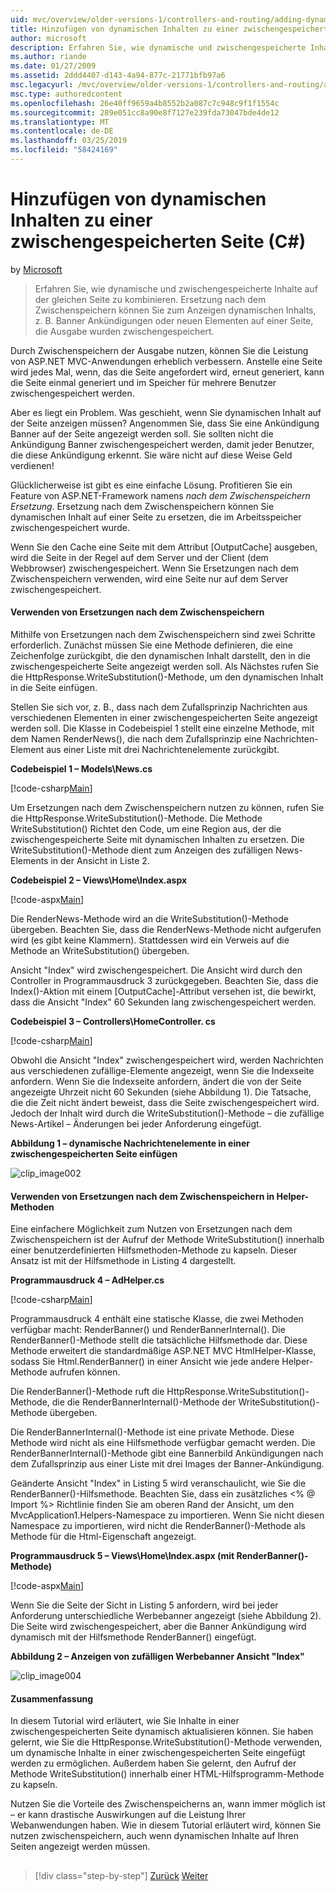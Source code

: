 ```yaml
---
uid: mvc/overview/older-versions-1/controllers-and-routing/adding-dynamic-content-to-a-cached-page-cs
title: Hinzufügen von dynamischen Inhalten zu einer zwischengespeicherten Seite (C#) | Microsoft-Dokumentation
author: microsoft
description: Erfahren Sie, wie dynamische und zwischengespeicherte Inhalte auf der gleichen Seite zu kombinieren. Ersetzung nach dem Zwischenspeichern können Sie dynamischen Inhalt, z. B. Banner Ankündigungen o anzuzeigen...
ms.author: riande
ms.date: 01/27/2009
ms.assetid: 2ddd4407-d143-4a94-877c-21771bfb97a6
msc.legacyurl: /mvc/overview/older-versions-1/controllers-and-routing/adding-dynamic-content-to-a-cached-page-cs
msc.type: authoredcontent
ms.openlocfilehash: 26e40ff9659a4b8552b2a087c7c948c9f1f1554c
ms.sourcegitcommit: 289e051cc8a90e8f7127e239fda73047bde4de12
ms.translationtype: MT
ms.contentlocale: de-DE
ms.lasthandoff: 03/25/2019
ms.locfileid: "58424169"
---
```

<a name="adding-dynamic-content-to-a-cached-page-c"></a>Hinzufügen von dynamischen Inhalten zu einer zwischengespeicherten Seite (C#)
====================
by [Microsoft](https://github.com/microsoft)

> Erfahren Sie, wie dynamische und zwischengespeicherte Inhalte auf der gleichen Seite zu kombinieren. Ersetzung nach dem Zwischenspeichern können Sie zum Anzeigen dynamischen Inhalts, z. B. Banner Ankündigungen oder neuen Elementen auf einer Seite, die Ausgabe wurden zwischengespeichert.


Durch Zwischenspeichern der Ausgabe nutzen, können Sie die Leistung von ASP.NET MVC-Anwendungen erheblich verbessern. Anstelle eine Seite wird jedes Mal, wenn, das die Seite angefordert wird, erneut generiert, kann die Seite einmal generiert und im Speicher für mehrere Benutzer zwischengespeichert werden.

Aber es liegt ein Problem. Was geschieht, wenn Sie dynamischen Inhalt auf der Seite anzeigen müssen? Angenommen Sie, dass Sie eine Ankündigung Banner auf der Seite angezeigt werden soll. Sie sollten nicht die Ankündigung Banner zwischengespeichert werden, damit jeder Benutzer, die diese Ankündigung erkennt. Sie wäre nicht auf diese Weise Geld verdienen!

Glücklicherweise ist gibt es eine einfache Lösung. Profitieren Sie ein Feature von ASP.NET-Framework namens *nach dem Zwischenspeichern Ersetzung*. Ersetzung nach dem Zwischenspeichern können Sie dynamischen Inhalt auf einer Seite zu ersetzen, die im Arbeitsspeicher zwischengespeichert wurde.


Wenn Sie den Cache eine Seite mit dem Attribut [OutputCache] ausgeben, wird die Seite in der Regel auf dem Server und der Client (dem Webbrowser) zwischengespeichert. Wenn Sie Ersetzungen nach dem Zwischenspeichern verwenden, wird eine Seite nur auf dem Server zwischengespeichert.


#### <a name="using-post-cache-substitution"></a>Verwenden von Ersetzungen nach dem Zwischenspeichern

Mithilfe von Ersetzungen nach dem Zwischenspeichern sind zwei Schritte erforderlich. Zunächst müssen Sie eine Methode definieren, die eine Zeichenfolge zurückgibt, die den dynamischen Inhalt darstellt, den in die zwischengespeicherte Seite angezeigt werden soll. Als Nächstes rufen Sie die HttpResponse.WriteSubstitution()-Methode, um den dynamischen Inhalt in die Seite einfügen.

Stellen Sie sich vor, z. B., dass nach dem Zufallsprinzip Nachrichten aus verschiedenen Elementen in einer zwischengespeicherten Seite angezeigt werden soll. Die Klasse in Codebeispiel 1 stellt eine einzelne Methode, mit dem Namen RenderNews(), die nach dem Zufallsprinzip eine Nachrichten-Element aus einer Liste mit drei Nachrichtenelemente zurückgibt.

**Codebeispiel 1 – Models\News.cs**

[!code-csharp[Main](adding-dynamic-content-to-a-cached-page-cs/samples/sample1.cs)]

Um Ersetzungen nach dem Zwischenspeichern nutzen zu können, rufen Sie die HttpResponse.WriteSubstitution()-Methode. Die Methode WriteSubstitution() Richtet den Code, um eine Region aus, der die zwischengespeicherte Seite mit dynamischen Inhalten zu ersetzen. Die WriteSubstitution()-Methode dient zum Anzeigen des zufälligen News-Elements in der Ansicht in Liste 2.

**Codebeispiel 2 – Views\Home\Index.aspx**

[!code-aspx[Main](adding-dynamic-content-to-a-cached-page-cs/samples/sample2.aspx)]

Die RenderNews-Methode wird an die WriteSubstitution()-Methode übergeben. Beachten Sie, dass die RenderNews-Methode nicht aufgerufen wird (es gibt keine Klammern). Stattdessen wird ein Verweis auf die Methode an WriteSubstitution() übergeben.

Ansicht "Index" wird zwischengespeichert. Die Ansicht wird durch den Controller in Programmausdruck 3 zurückgegeben. Beachten Sie, dass die Index()-Aktion mit einem [OutputCache]-Attribut versehen ist, die bewirkt, dass die Ansicht "Index" 60 Sekunden lang zwischengespeichert werden.

**Codebeispiel 3 – Controllers\HomeController. cs**

[!code-csharp[Main](adding-dynamic-content-to-a-cached-page-cs/samples/sample3.cs)]

Obwohl die Ansicht "Index" zwischengespeichert wird, werden Nachrichten aus verschiedenen zufällige-Elemente angezeigt, wenn Sie die Indexseite anfordern. Wenn Sie die Indexseite anfordern, ändert die von der Seite angezeigte Uhrzeit nicht 60 Sekunden (siehe Abbildung 1). Die Tatsache, die die Zeit nicht ändert beweist, dass die Seite zwischengespeichert wird. Jedoch der Inhalt wird durch die WriteSubstitution()-Methode – die zufällige News-Artikel – Änderungen bei jeder Anforderung eingefügt.

**Abbildung 1 – dynamische Nachrichtenelemente in einer zwischengespeicherten Seite einfügen**

![clip_image002](adding-dynamic-content-to-a-cached-page-cs/_static/image1.jpg)

#### <a name="using-post-cache-substitution-in-helper-methods"></a>Verwenden von Ersetzungen nach dem Zwischenspeichern in Helper-Methoden

Eine einfachere Möglichkeit zum Nutzen von Ersetzungen nach dem Zwischenspeichern ist der Aufruf der Methode WriteSubstitution() innerhalb einer benutzerdefinierten Hilfsmethoden-Methode zu kapseln. Dieser Ansatz ist mit der Hilfsmethode in Listing 4 dargestellt.

**Programmausdruck 4 – AdHelper.cs**

[!code-csharp[Main](adding-dynamic-content-to-a-cached-page-cs/samples/sample4.cs)]

Programmausdruck 4 enthält eine statische Klasse, die zwei Methoden verfügbar macht: RenderBanner() und RenderBannerInternal(). Die RenderBanner()-Methode stellt die tatsächliche Hilfsmethode dar. Diese Methode erweitert die standardmäßige ASP.NET MVC HtmlHelper-Klasse, sodass Sie Html.RenderBanner() in einer Ansicht wie jede andere Helper-Methode aufrufen können.

Die RenderBanner()-Methode ruft die HttpResponse.WriteSubstitution()-Methode, die die RenderBannerInternal()-Methode der WriteSubstitution()-Methode übergeben.

Die RenderBannerInternal()-Methode ist eine private Methode. Diese Methode wird nicht als eine Hilfsmethode verfügbar gemacht werden. Die RenderBannerInternal()-Methode gibt eine Bannerbild Ankündigungen nach dem Zufallsprinzip aus einer Liste mit drei Images der Banner-Ankündigung.

Geänderte Ansicht "Index" in Listing 5 wird veranschaulicht, wie Sie die RenderBanner()-Hilfsmethode. Beachten Sie, dass ein zusätzliches &lt;% @ Import %&gt; Richtlinie finden Sie am oberen Rand der Ansicht, um den MvcApplication1.Helpers-Namespace zu importieren. Wenn Sie nicht diesen Namespace zu importieren, wird nicht die RenderBanner()-Methode als Methode für die Html-Eigenschaft angezeigt.

**Programmausdruck 5 – Views\Home\Index.aspx (mit RenderBanner()-Methode)**

[!code-aspx[Main](adding-dynamic-content-to-a-cached-page-cs/samples/sample5.aspx)]

Wenn Sie die Seite der Sicht in Listing 5 anfordern, wird bei jeder Anforderung unterschiedliche Werbebanner angezeigt (siehe Abbildung 2). Die Seite wird zwischengespeichert, aber die Banner Ankündigung wird dynamisch mit der Hilfsmethode RenderBanner() eingefügt.

**Abbildung 2 – Anzeigen von zufälligen Werbebanner Ansicht "Index"**

![clip_image004](adding-dynamic-content-to-a-cached-page-cs/_static/image2.jpg)

#### <a name="summary"></a>Zusammenfassung

In diesem Tutorial wird erläutert, wie Sie Inhalte in einer zwischengespeicherten Seite dynamisch aktualisieren können. Sie haben gelernt, wie Sie die HttpResponse.WriteSubstitution()-Methode verwenden, um dynamische Inhalte in einer zwischengespeicherten Seite eingefügt werden zu ermöglichen. Außerdem haben Sie gelernt, den Aufruf der Methode WriteSubstitution() innerhalb einer HTML-Hilfsprogramm-Methode zu kapseln.

Nutzen Sie die Vorteile des Zwischenspeicherns an, wann immer möglich ist – er kann drastische Auswirkungen auf die Leistung Ihrer Webanwendungen haben. Wie in diesem Tutorial erläutert wird, können Sie nutzen zwischenspeichern, auch wenn dynamischen Inhalte auf Ihren Seiten angezeigt werden müssen.

## 

## 

> [!div class="step-by-step"]
> [Zurück](improving-performance-with-output-caching-cs.md)
> [Weiter](creating-a-controller-cs.md)
